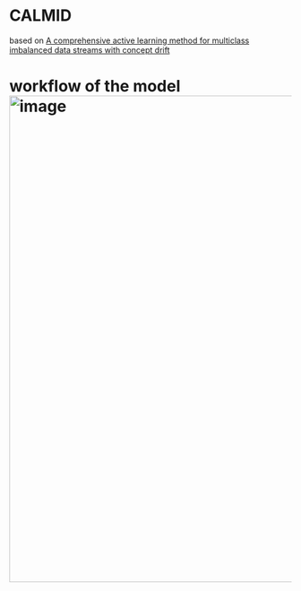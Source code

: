 # CALMID

based on [A comprehensive active learning method for multiclass imbalanced data streams with concept drift](https://www.sciencedirect.com/science/article/pii/S0950705121000411)

<h1>workflow of the model

<img width="868" alt="image" src="https://github.com/AugustinCramer-Qantev/CALMID/assets/124577533/6fe656ec-1ca8-49c1-9122-8463208e5c9d">
